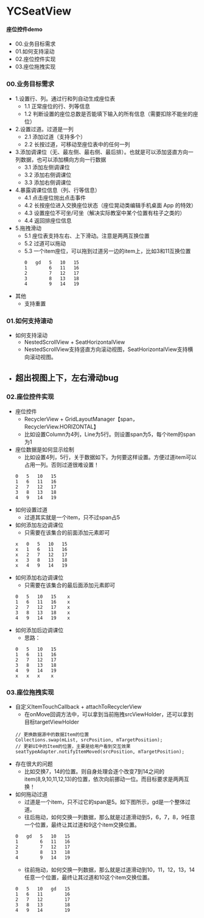 # YCSeatView
#### 座位控件demo
- 00.业务目标需求
- 01.如何支持滚动
- 02.座位控件实现
- 03.座位拖拽实现




### 00.业务目标需求
- 1.设置行、列。通过行和列自动生成座位表
    - 1.1 正常座位的行、列等信息
    - 1.2 判断设置的座位总数是否能填下输入的所有信息（需要扣除不能坐的座位）
- 2.设置过道。过道是一列
    - 2.1 添加过道（支持多个）
    - 2.2 长按过道，可移动至座位表中的任何一列
- 3.添加调课位（无、最左侧、最右侧、最后排）。也就是可以添加竖直方向一列数据，也可以添加横向方向一行数据
    - 3.1 添加左侧调课位
    - 3.2 添加右侧调课位
    - 3.3 添加右侧调课位
- 4.暴露调课位信息（列、行等信息）
    - 4.1 点击座位抛出点击事件
    - 4.2 长按座位进入交换座位状态（座位晃动类编辑手机桌面 App 的特效）
    - 4.3 设置座位不可坐/可坐（解决实际教室中某个位置有柱子之类的）
    - 4.4 返回排座位信息
- 5.拖拽滑动
    - 5.1 座位表支持左右、上下滑动。注意是两两互换位置
    - 5.2 过道可以拖动
    - 5.3 一个item座位，可以拖到过道另一边的item上，比如3和11互换位置
        ```
        0   gd   5   10   15
        1        6   11   16
        2        7   12   17
        3        8   13   18
        4        9   14   19
        ```
- 其他
    - 支持重置


### 01.如何支持滚动
- 如何支持滚动
    - NestedScrollView + SeatHorizontalView
    - NestedScrollView支持竖直方向滚动视图，SeatHorizontalView支持横向滚动视图。
- 超出视图上下，左右滑动bug
    -



### 02.座位控件实现
- 座位控件
    - RecyclerView + GridLayoutManager【span，RecyclerView.HORIZONTAL】
    - 比如设置Column为4列，Line为5行。则设置span为5，每个item的span为1
- 座位数据是如何显示绘制
    - 比如设置4列，5行，关于数据如下。为何要这样设置。方便过道item可以占用一列。否则过道很难设置！
    ```
    0   5   10   15
    1   6   11   16
    2   7   12   17
    3   8   13   18
    4   9   14   19
    ```
- 如何设置过道
    - 过道其实就是一个item，只不过span占5
- 如何添加左边调课位
    - 只需要在该集合的前面添加元素即可
    ```
    x   0   5   10   15
    x   1   6   11   16
    x   2   7   12   17
    x   3   8   13   18
    x   4   9   14   19
    ```
- 如何添加右边调课位
    - 只需要在该集合的最后面添加元素即可
    ```
    0   5   10   15    x
    1   6   11   16    x
    2   7   12   17    x
    3   8   13   18    x
    4   9   14   19    x
    ```
- 如何添加后边调课位
    - 思路：
    ```
    0   5   10   15
    1   6   11   16
    2   7   12   17
    3   8   13   18
    4   9   14   19
    x   x   x    x
    ```



### 03.座位拖拽实现
- 自定义ItemTouchCallback + attachToRecyclerView
    - 在onMove回调方法中，可以拿到当前拖拽srcViewHolder，还可以拿到目标targetViewHolder
    ```
    // 更换数据源中的数据Item的位置
    Collections.swap(mList, srcPosition, mTargetPosition);
    // 更新UI中的Item的位置，主要是给用户看到交互效果
    seatTypeAdapter.notifyItemMoved(srcPosition, mTargetPosition);
    ```
- 存在很大的问题
    - 比如交换7，14的位置。则自身处理会逐个改变7到14之间的item(8,9,10,11,12,13)的位置，依次向前挪动一位。而目标要求是两两互换！
- 如何拖动过道
    - 过道是一个item，只不过它的span是5。如下图所示，gd是一个整体过道。
    - 往后拖动，如何交换一列数据，那么就是过道滑动到5，6，7，8，9任意一个位置，最终让其过道和9这个item交换位置。
    ```
    0   gd   5   10   15
    1        6   11   16
    2        7   12   17
    3        8   13   18
    4        9   14   19
    ```
    - 往前拖动，如何交换一列数据，那么就是过道滑动到10，11，12，13，14任意一个位置，最终让其过道和10这个item交换位置。
    ```
    0   5   10   gd   15
    1   6   11        16
    2   7   12        17
    3   8   13        18
    4   9   14        19
    ```















